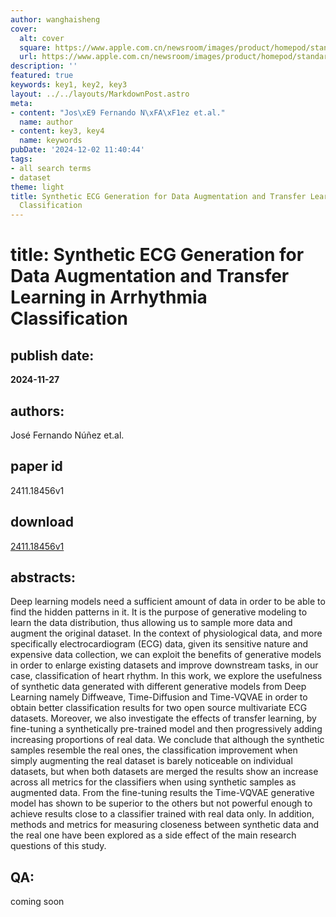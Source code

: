 ```yaml
---
author: wanghaisheng
cover:
  alt: cover
  square: https://www.apple.com.cn/newsroom/images/product/homepod/standard/Apple-HomePod-hero-230118_big.jpg.large_2x.jpg
  url: https://www.apple.com.cn/newsroom/images/product/homepod/standard/Apple-HomePod-hero-230118_big.jpg.large_2x.jpg
description: ''
featured: true
keywords: key1, key2, key3
layout: ../../layouts/MarkdownPost.astro
meta:
- content: "Jos\xE9 Fernando N\xFA\xF1ez et.al."
  name: author
- content: key3, key4
  name: keywords
pubDate: '2024-12-02 11:40:44'
tags:
- all search terms
- dataset
theme: light
title: Synthetic ECG Generation for Data Augmentation and Transfer Learning in Arrhythmia
  Classification
---
```


# title: Synthetic ECG Generation for Data Augmentation and Transfer Learning in Arrhythmia Classification 
## publish date: 
**2024-11-27** 
## authors: 
  José Fernando Núñez et.al. 
## paper id
2411.18456v1
## download
[2411.18456v1](http://arxiv.org/abs/2411.18456v1)
## abstracts:
Deep learning models need a sufficient amount of data in order to be able to find the hidden patterns in it. It is the purpose of generative modeling to learn the data distribution, thus allowing us to sample more data and augment the original dataset. In the context of physiological data, and more specifically electrocardiogram (ECG) data, given its sensitive nature and expensive data collection, we can exploit the benefits of generative models in order to enlarge existing datasets and improve downstream tasks, in our case, classification of heart rhythm.   In this work, we explore the usefulness of synthetic data generated with different generative models from Deep Learning namely Diffweave, Time-Diffusion and Time-VQVAE in order to obtain better classification results for two open source multivariate ECG datasets. Moreover, we also investigate the effects of transfer learning, by fine-tuning a synthetically pre-trained model and then progressively adding increasing proportions of real data. We conclude that although the synthetic samples resemble the real ones, the classification improvement when simply augmenting the real dataset is barely noticeable on individual datasets, but when both datasets are merged the results show an increase across all metrics for the classifiers when using synthetic samples as augmented data. From the fine-tuning results the Time-VQVAE generative model has shown to be superior to the others but not powerful enough to achieve results close to a classifier trained with real data only. In addition, methods and metrics for measuring closeness between synthetic data and the real one have been explored as a side effect of the main research questions of this study.
## QA:
coming soon
